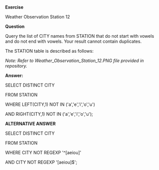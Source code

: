 **Exercise**

Weather Observation Station 12

**Question**

Query the list of CITY names from STATION that do not start with vowels and do not end with vowels. Your result cannot contain duplicates.

The STATION table is described as follows:

*Note: Refer to Weather_Observation_Station_12.PNG file provided in repository.*

**Answer:**

SELECT DISTINCT CITY

FROM STATION

WHERE LEFT(CITY,1) NOT IN ('a','e','i','o','u')

AND RIGHT(CITY,1) NOT IN ('a','e','i','o','u');


**ALTERNATIVE ANSWER**

SELECT DISTINCT CITY

FROM STATION

WHERE CITY NOT REGEXP '^[aeiou]'

AND CITY NOT REGEXP '[aeiou]$';
